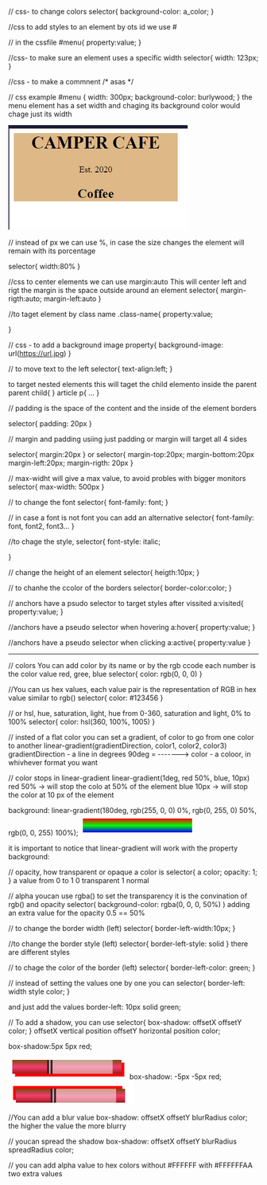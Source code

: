 // css- to change colors
selector{
  background-color: a_color;
}

//css to add styles to an element by ots id we use #
<div id="menu"></id>
// in the cssfile
#menu{
  property:value;
}

//css- to make sure an element uses a specific width
selector{
  width: 123px;
}

//css - to make a commnent
/* asas */

// css example
#menu {
  width: 300px;
  background-color: burlywood;
}
the menu element has a set width and chaging its background color would chage just its width

![alt text](image.png)

// instead of px we can use %, in case the size changes the element will remain with its porcentage

selector{
  width:80%
}

//css to center elements we can use margin:auto 
This will center left and rigt
the margin is the space outside around an element
selector{
  margin-rigth:auto;
  margin-left:auto
}

//to taget element by class name
.class-name{
  property:value;

}

// css - to add a background image
property{
  background-image: url(https://url.jpg)
}

// to move text to the left
selector{
  text-align:left;
}

to target nested elements
<parent>
<child>
</parent>
this will taget the child elemento inside the parent
parent child{
}
article p{
  ...
}
<article>
<p></p>
</article>


// padding
is the space of the content and the inside of the element borders

selector{
  padding: 20px
}

// margin and padding
usiing just padding or margin will target all 4 sides

selector{
   margin:20px 
}
or
selector{
  margin-top:20px;
  margin-bottom:20px
  margin-left:20px;
  margin-rigth: 20px
}

// max-widht will give a max value, to avoid probles with bigger monitors
selector{
  max-width: 500px
}

// to change the font
selector{
  font-family: font;
}

// in case a font is not font you can add an alternative
selector{
  font-family: font, font2, font3...
}

//to chage the style, 
selector{
  font-style: italic;


}

// change the height of an element
selector{
  heigth:10px;
}

// to chanhe the ccolor of the borders
selector{
  border-color:color;
}

// anchors <a> have a psudo selector to target styles after vissited
a:visited{
  property:value;
}

//anchors <a> have a pseudo selector when hovering
a:hover{
  property:value;
}

//anchors <a> have a pseudo selector when clicking
a:active{
  property:value
}

-----
<!-- Learn CSS Colors by Building a Set of Colored Markers -->


// colors
You can add color by its name or by the rgb ccode
each number is the  color value red, gree, blue
selector{
  color: rgb(0, 0, 0)
}

//You can us hex values, each value pair is the representation of RGB in hex value similar to rgb()
selector{
  color: #123456
}

// or hsl, hue, saturation, light, hue from 0-360, saturation and light, 0% to 100%
selector{
  color: hsl(360, 100%, 1005)
}

// insted of a flat color you can set a gradient, of color
to go from one color to another
linear-gradient(gradientDirection, color1, color2, color3)
gradientDirection - a line in degrees 90deg = ------->
color - a coloor, in whivhever format you want

// color stops in linear-gradient
linear-gradient(1deg, red 50%, blue, 10px)
red 50% -> will stop the colo at 50% of the element
blue 10px -> will stop the color at 10 px of the element

background: linear-gradient(180deg, rgb(255, 0, 0) 0%, rgb(0, 255, 0) 50%, rgb(0, 0, 255) 100%);
![alt text](image-1.png)

it is important to notice that linear-gradient
will work with the property
background:

// opacity, 
how transparent or  opaque a color is
selector{
  a color;
  opacity: 1;
}
a value from 0 to 1
0 transparent
1 normal

// alpha
youcan use rgba() to set the transparency
it is the convination of rgb() and opacity
selector(
  background-color: rgba(0, 0, 0, 50%)
)
adding an extra value for the opacity
0.5 == 50%


// to change the border width (left)
selector{
  border-left-width:10px;
}

//to change the border style (left)
selector{
  border-left-style: solid
}
there are different styles

// to chage the color of the border (left)
selector{
  border-left-color: green;
}

// instead of setting the values one by one you can
selector{
  border-left: width style color;
}

and just add the values
border-left: 10px solid green;


// To add a shadow, you can use
selector{
  box-shadow: offsetX offsetY  color;
}
offsetX vertical position
offsetY horizontal position
color;

box-shadow:5px 5px red;

![alt text](image-2.png)
 box-shadow: -5px -5px red;
![alt text](image-3.png)

//You can add a blur value
box-shadow: offsetX offsetY blurRadius color;
the higher the value the more blurry


// youcan spread the shadow
box-shadow: offsetX offsetY blurRadius spreadRadius color;


// you can add alpha value to hex colors
without
#FFFFFF
with
#FFFFFFAA
two extra values